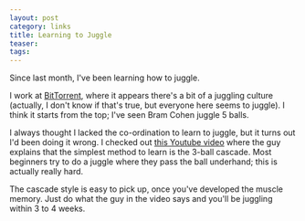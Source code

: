 ```yaml
---
layout: post
category: links
title: Learning to Juggle
teaser: 
tags: 
---
```


Since last month, I've been learning how to juggle.

I work at [BitTorrent](http://bittorrent.com), where it appears there's a bit of a juggling culture (actually, I don't know if that's true, but everyone here seems to juggle). I think it starts from the top; I've seen Bram Cohen juggle 5 balls.

I always thought I lacked the co-ordination to learn to juggle, but it turns out I'd been doing it wrong. I checked out [this Youtube video](link) where the guy explains that the simplest method to learn is the 3-ball cascade. Most beginners try to do a juggle where they pass the ball underhand; this is actually really hard.

The cascade style is easy to pick up, once you've developed the muscle memory. Just do what the guy in the video says and you'll be juggling within 3 to 4 weeks.
